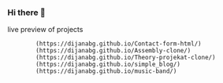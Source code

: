 ### Hi there 👋

live preview of projects

            (https://dijanabg.github.io/Contact-form-html/)
            (https://dijanabg.github.io/Assembly-clone/)
            (https://dijanabg.github.io/Theory-projekat-clone/)
            (https://dijanabg.github.io/simple_blog/)
            (https://dijanabg.github.io/music-band/)
